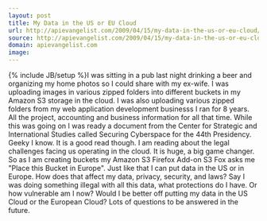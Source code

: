 ```yaml
---
layout: post
title: My Data in the US or EU Cloud
url: http://apievangelist.com/2009/04/15/my-data-in-the-us-or-eu-cloud/
source: http://apievangelist.com/2009/04/15/my-data-in-the-us-or-eu-cloud/
domain: apievangelist.com
image: 
---
```

{% include JB/setup %}I was sitting in a pub last night drinking a beer and organizing my home photos so I could share with my ex-wife.
I was uploading images in various zipped folders into different buckets in my Amazon S3 storage in the cloud.
I was also uploading various zipped folders from my web application development businesss I ran for 8 years. All the project, accounting and business information for all that time.
While this was going on I was ready a document from the Center for Strategic and International Studies called Securing Cyberspace for the 44th Presidency. Geeky I know. It is a good read though.
I am reading about the legal challenges facing us operating in the cloud. It is huge, a big game changer.
So as I am creating buckets my Amazon S3 Firefox Add-on S3 Fox asks me "Place this Bucket in Europe".  Just like that I can put data in the US or in Europe. How does that affect my data, privacy, security, and laws?
Say I was doing something illegal with all this data, what protections do I have. Or how vulnerable am I now?
Would I be better off putting my data in the US Cloud or the European Cloud?
Lots of questions to be answered in the future.





